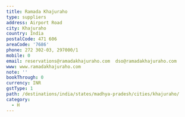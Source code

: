 ```yaml
---
title: Ramada Khajuraho
type: suppliers
address: Airport Road
city: Khajuraho
country: India
postalCode: 471 606
areaCode: '7686'
phone: 272 302-03, 297000/1
mobile: 0
email: reservations@ramadakhajuraho.com  dso@ramadakhajuraho.com
www: www.ramadakhajuraho.com
note: ''
bookThrough: 0
currency: INR
gstType: 1
path: /destinations/india/states/madhya-pradesh/cities/khajuraho/
category:
  - H
---
```


